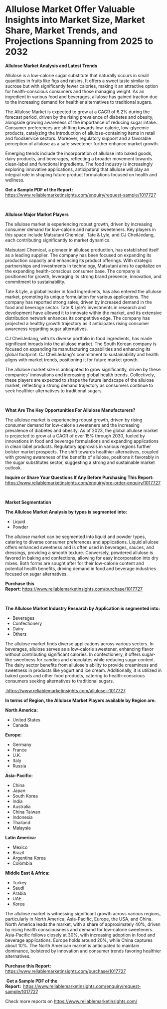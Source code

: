 <p><h1>Allulose Market Offer Valuable Insights into Market Size, Market Share, Market Trends, and Projections Spanning from 2025 to 2032</h1></p><p><strong>Allulose Market Analysis and Latest Trends</strong></p>
<p><p>Allulose is a low-calorie sugar substitute that naturally occurs in small quantities in fruits like figs and raisins. It offers a sweet taste similar to sucrose but with significantly fewer calories, making it an attractive option for health-conscious consumers and those managing weight. As an ingredient in various food and beverages, allulose has gained traction due to the increasing demand for healthier alternatives to traditional sugars.</p><p>The Allulose Market is expected to grow at a CAGR of 6.2% during the forecast period, driven by the rising prevalence of diabetes and obesity, alongside growing awareness of the importance of reducing sugar intake. Consumer preferences are shifting towards low-calorie, low-glycemic products, catalyzing the introduction of allulose-containing items in retail and foodservice sectors. Moreover, regulatory support and a favorable perception of allulose as a safe sweetener further enhance market growth.</p><p>Emerging trends include the incorporation of allulose into baked goods, dairy products, and beverages, reflecting a broader movement towards clean-label and functional ingredients. The food industry is increasingly exploring innovative applications, anticipating that allulose will play an integral role in shaping future product formulations focused on health and wellness.</p></p>
<p><strong>Get a Sample PDF of the Report:&nbsp;</strong> <a href="https://www.reliablemarketinsights.com/enquiry/request-sample/1017727?utm_campaign=1937&utm_medium=2&utm_source=Github&utm_content=ia&utm_term=01042025&utm_id=allulose">https://www.reliablemarketinsights.com/enquiry/request-sample/1017727</a></p>
<p>&nbsp;</p>
<p><strong>Allulose Major Market Players</strong></p>
<p><p>The allulose market is experiencing robust growth, driven by increasing consumer demand for low-calorie and natural sweeteners. Key players in this space include Matsutani Chemical, Tate & Lyle, and CJ CheilJedang, each contributing significantly to market dynamics.</p><p>Matsutani Chemical, a pioneer in allulose production, has established itself as a leading supplier. The company has been focused on expanding its production capacity and enhancing its product offerings. With strategic partnerships and investments in technology, Matsutani aims to capitalize on the expanding health-conscious consumer base. The company is positioned for growth, leveraging its strong brand presence, innovation, and commitment to sustainability.</p><p>Tate & Lyle, a global leader in food ingredients, has also entered the allulose market, promoting its unique formulation for various applications. The company has reported strong sales, driven by increased demand in the food and beverage sector. Tate & Lyle's investments in research and development have allowed it to innovate within the market, and its extensive distribution network enhances its competitive edge. The company has projected a healthy growth trajectory as it anticipates rising consumer awareness regarding sugar alternatives.</p><p>CJ CheilJedang, with its diverse portfolio in food ingredients, has made significant inroads into the allulose market. The South Korean company is focused on expanding its manufacturing capabilities and enhancing its global footprint. CJ CheilJedang's commitment to sustainability and health aligns with market trends, positioning it for future market growth. </p><p>The allulose market size is anticipated to grow significantly, driven by these companies' innovations and increasing global health trends. Collectively, these players are expected to shape the future landscape of the allulose market, reflecting a strong demand trajectory as consumers continue to seek healthier alternatives to traditional sugars.</p></p>
<p>&nbsp;</p>
<p><strong>What Are The Key Opportunities For Allulose Manufacturers?</strong></p>
<p><p>The allulose market is experiencing robust growth, driven by rising consumer demand for low-calorie sweeteners and the increasing prevalence of diabetes and obesity. As of 2023, the global allulose market is projected to grow at a CAGR of over 15% through 2030, fueled by innovations in food and beverage formulations and expanding applications in clean label products. Regulatory approvals in various regions further bolster market prospects. The shift towards healthier alternatives, coupled with growing awareness of the benefits of allulose, positions it favorably in the sugar substitutes sector, suggesting a strong and sustainable market outlook.</p></p>
<p><strong>Inquire or Share Your Questions If Any Before Purchasing This Report:</strong> <a href="https://www.reliablemarketinsights.com/enquiry/pre-order-enquiry/1017727?utm_campaign=1937&utm_medium=2&utm_source=Github&utm_content=ia&utm_term=01042025&utm_id=allulose">https://www.reliablemarketinsights.com/enquiry/pre-order-enquiry/1017727</a></p>
<p>&nbsp;</p>
<p><strong>Market Segmentation</strong></p>
<p><strong>The Allulose Market Analysis by types is segmented into:</strong></p>
<p><ul><li>Liquid</li><li>Powder</li></ul></p>
<p><p>The allulose market can be segmented into liquid and powder types, catering to diverse consumer preferences and applications. Liquid allulose offers enhanced sweetness and is often used in beverages, sauces, and dressings, providing a smooth texture. Conversely, powdered allulose is favored in baking and confections, allowing for easy incorporation into dry mixes. Both forms are sought after for their low-calorie content and potential health benefits, driving demand in food and beverage industries focused on sugar alternatives.</p></p>
<p><strong>Purchase this Report:&nbsp;</strong><a href="https://www.reliablemarketinsights.com/purchase/1017727?utm_campaign=1937&utm_medium=2&utm_source=Github&utm_content=ia&utm_term=01042025&utm_id=allulose">https://www.reliablemarketinsights.com/purchase/1017727</a></p>
<p>&nbsp;</p>
<p><strong>The Allulose Market Industry Research by Application is segmented into:</strong></p>
<p><ul><li>Beverages</li><li>Confectionery</li><li>Dairy</li><li>Others</li></ul></p>
<p><p>The allulose market finds diverse applications across various sectors. In beverages, allulose serves as a low-calorie sweetener, enhancing flavor without contributing significant calories. In confectionery, it offers sugar-like sweetness for candies and chocolates while reducing sugar content. The dairy sector benefits from allulose's ability to provide creaminess and sweetness in products like yogurt and ice cream. Additionally, it is utilized in baked goods and other food products, catering to health-conscious consumers seeking alternatives to traditional sugars.</p></p>
<p><a href="https://www.reliablemarketinsights.com/allulose-r1017727?utm_campaign=1937&utm_medium=2&utm_source=Github&utm_content=ia&utm_term=01042025&utm_id=allulose">&nbsp;https://www.reliablemarketinsights.com/allulose-r1017727</a></p>
<p><strong>In terms of Region, the Allulose Market Players available by Region are:</strong></p>
<p>
    <p> <strong> North America: </strong>
        <ul>
            <li>United States</li>
            <li>Canada</li>
        </ul>
        </p> 
    <p> <strong> Europe: </strong>
        <ul>
            <li>Germany</li>
            <li>France</li>
            <li>U.K.</li>
            <li>Italy</li>
            <li>Russia</li>
        </ul>
        </p> 
    <p> <strong> Asia-Pacific: </strong>
        <ul>
            <li>China</li>
            <li>Japan</li>
            <li>South Korea</li>
            <li>India</li>
            <li>Australia</li>
            <li>China Taiwan</li>
            <li>Indonesia</li>
            <li>Thailand</li>
            <li>Malaysia</li>
        </ul>
        </p> 
    <p> <strong> Latin America: </strong>
        <ul>
            <li>Mexico</li>
            <li>Brazil</li>
            <li>Argentina Korea</li>
            <li>Colombia</li>
        </ul>
        </p> 
    <p> <strong> Middle East & Africa: </strong>
        <ul>
            <li>Turkey</li>
            <li>Saudi</li>
            <li>Arabia</li>
            <li>UAE</li>
            <li>Korea</li>
        </ul>
    </p>
    </p>
<p><p>The allulose market is witnessing significant growth across various regions, particularly in North America, Asia-Pacific, Europe, the USA, and China. North America leads the market, with a share of approximately 40%, driven by rising health consciousness and demand for low-calorie sweeteners. Asia-Pacific follows closely at 30%, with increasing adoption in food and beverage applications. Europe holds around 20%, while China captures about 10%. The North American market is anticipated to maintain dominance, bolstered by innovation and consumer trends favoring healthier alternatives.</p></p>
<p><strong>Purchase this Report: </strong><a href="https://www.reliablemarketinsights.com/purchase/1017727?utm_campaign=1937&utm_medium=2&utm_source=Github&utm_content=ia&utm_term=01042025&utm_id=allulose">https://www.reliablemarketinsights.com/purchase/1017727</a></p>
<p>&nbsp;<strong>Get a Sample PDF of the Report:&nbsp;&nbsp;</strong><a href="https://www.reliablemarketinsights.com/enquiry/request-sample/1017727?utm_campaign=1937&utm_medium=2&utm_source=Github&utm_content=ia&utm_term=01042025&utm_id=allulose">https://www.reliablemarketinsights.com/enquiry/request-sample/1017727</a></p>
<p><strong></strong></p>
<p>Check more reports on <a href="https://www.reliablemarketinsights.com/?utm_campaign=1937&utm_medium=2&utm_source=Github&utm_content=ia&utm_term=01042025&utm_id=allulose">https://www.reliablemarketinsights.com/</a></p>